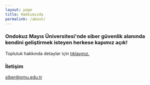 ```yaml
---
layout: page
title: Hakkımızda
permalink: /about/
---
```


### Ondokuz Mayıs Üniversitesi'nde siber güvenlik alanında kendini geliştirmek isteyen herkese kapımız açık! 

Topluluk hakkında detaylar için [tıklayınız.](http://topluluk.omu.edu.tr/clubs/70)

### İletişim

[siber@omu.edu.tr](mailto:siber@omu.edu.tr)
